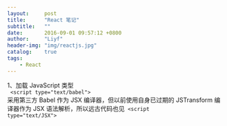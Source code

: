 ```yaml
---
layout:     post
title:      "React 笔记"
subtitle:   ""
date:       2016-09-01 09:57:12 +0800
author:     "Liyf"
header-img: "img/reactjs.jpg"
catalog:    true
tags: 
    - React
---
```

1、加载 JavaScript 类型 <br>
<code> &lt;script type="text/babel"&gt; </code>采用第三方 Babel 作为 JSX 编译器，但以前使用自身已过期的 JSTransform 编译器作为 JSX 语法解析，所以远古代码也见<code> &lt;script type="text/JSX"&gt; </code>
